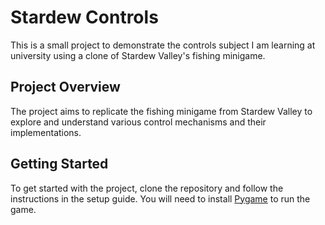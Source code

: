 # Stardew Controls

This is a small project to demonstrate the controls subject I am learning at university using a clone of Stardew Valley's fishing minigame.

## Project Overview

The project aims to replicate the fishing minigame from Stardew Valley to explore and understand various control mechanisms and their implementations.

## Getting Started

To get started with the project, clone the repository and follow the instructions in the setup guide. You will need to install [Pygame](https://www.pygame.org/news) to run the game.




